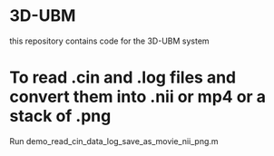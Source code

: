 # 3D-UBM
 this repository contains code for the 3D-UBM system


 # To read .cin and .log files and convert them into .nii or mp4 or a stack of .png
Run demo_read_cin_data_log_save_as_movie_nii_png.m
